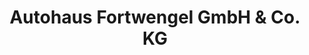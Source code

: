 ---
title: "Autohaus Fortwengel GmbH & Co. KG"
url: /werlte/autohaus-fortwengel-gmbh-und-co-kg/
shop: Autohaus
---
